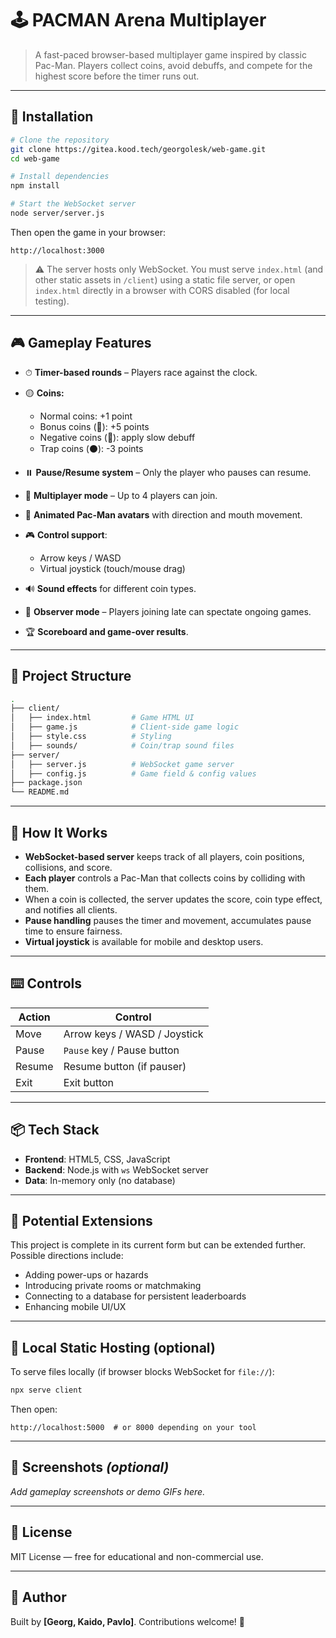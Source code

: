 # 🕹️ PACMAN Arena Multiplayer

> A fast-paced browser-based multiplayer game inspired by classic Pac-Man. Players collect coins, avoid debuffs, and compete for the highest score before the timer runs out.

---

## 🔧 Installation

```bash
# Clone the repository
git clone https://gitea.kood.tech/georgolesk/web-game.git
cd web-game

# Install dependencies
npm install

# Start the WebSocket server
node server/server.js
```

Then open the game in your browser:

```
http://localhost:3000
```

> ⚠️ The server hosts only WebSocket. You must serve `index.html` (and other static assets in `/client`) using a static file server, or open `index.html` directly in a browser with CORS disabled (for local testing).

---

## 🎮 Gameplay Features

* ⏱ **Timer-based rounds** – Players race against the clock.
* 🟡 **Coins:**

    * Normal coins: +1 point
    * Bonus coins (🔵): +5 points
    * Negative coins (🔴): apply slow debuff
    * Trap coins (⚫): -3 points
* ⏸️ **Pause/Resume system** – Only the player who pauses can resume.
* 👥 **Multiplayer mode** – Up to 4 players can join.
* 🎨 **Animated Pac-Man avatars** with direction and mouth movement.
* 🎮 **Control support**:

    * Arrow keys / WASD
    * Virtual joystick (touch/mouse drag)
* 🔊 **Sound effects** for different coin types.
* 👀 **Observer mode** – Players joining late can spectate ongoing games.
* 🏆 **Scoreboard and game-over results**.

---

## 📁 Project Structure

```bash
.
├── client/
│   ├── index.html         # Game HTML UI
│   ├── game.js            # Client-side game logic
│   ├── style.css          # Styling
│   ├── sounds/            # Coin/trap sound files
├── server/
│   ├── server.js          # WebSocket game server
│   ├── config.js          # Game field & config values
├── package.json
└── README.md
```

---

## 🧠 How It Works

* **WebSocket-based server** keeps track of all players, coin positions, collisions, and score.
* **Each player** controls a Pac-Man that collects coins by colliding with them.
* When a coin is collected, the server updates the score, coin type effect, and notifies all clients.
* **Pause handling** pauses the timer and movement, accumulates pause time to ensure fairness.
* **Virtual joystick** is available for mobile and desktop users.

---

## ⌨️ Controls

| Action | Control                      |
| ------ | ---------------------------- |
| Move   | Arrow keys / WASD / Joystick |
| Pause  | `Pause` key / Pause button   |
| Resume | Resume button (if pauser)    |
| Exit   | Exit button                  |

---

## 📦 Tech Stack

* **Frontend**: HTML5, CSS, JavaScript
* **Backend**: Node.js with `ws` WebSocket server
* **Data**: In-memory only (no database)

---

## 🔄 Potential Extensions

This project is complete in its current form but can be extended further. Possible directions include:

* Adding power-ups or hazards
* Introducing private rooms or matchmaking
* Connecting to a database for persistent leaderboards
* Enhancing mobile UI/UX

---

## 🧪 Local Static Hosting (optional)

To serve files locally (if browser blocks WebSocket for `file://`):

```bash
npx serve client
```

Then open:

```
http://localhost:5000  # or 8000 depending on your tool
```

---

## 📸 Screenshots *(optional)*

*Add gameplay screenshots or demo GIFs here.*

---

## 📝 License

MIT License — free for educational and non-commercial use.

---

## 👤 Author

Built by **\[Georg, Kaido, Pavlo]**. Contributions welcome! 🎉